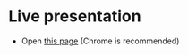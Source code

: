 # Live presentation

- Open [this page](https://jcbaey.github.io/serverless-automotive-presentation) (Chrome is recommended)

